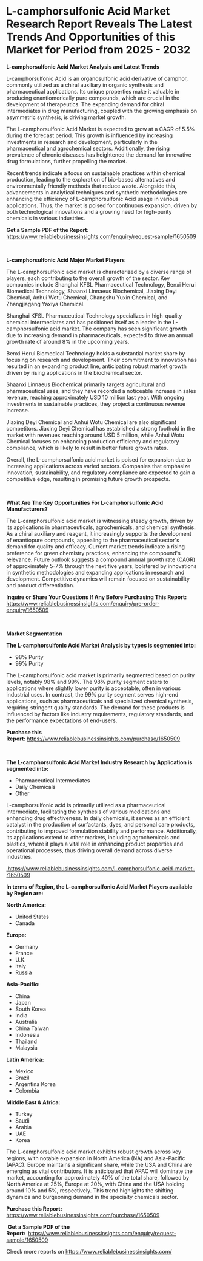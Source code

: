 <p><h1>L-camphorsulfonic Acid Market Research Report Reveals The Latest Trends And Opportunities of this Market for Period from 2025 - 2032</h1></p><p><strong>L-camphorsulfonic Acid Market Analysis and Latest Trends</strong></p>
<p><p>L-camphorsulfonic Acid is an organosulfonic acid derivative of camphor, commonly utilized as a chiral auxiliary in organic synthesis and pharmaceutical applications. Its unique properties make it valuable in producing enantiomerically pure compounds, which are crucial in the development of therapeutics. The expanding demand for chiral intermediates in drug manufacturing, coupled with the growing emphasis on asymmetric synthesis, is driving market growth.</p><p>The L-camphorsulfonic Acid Market is expected to grow at a CAGR of 5.5% during the forecast period. This growth is influenced by increasing investments in research and development, particularly in the pharmaceutical and agrochemical sectors. Additionally, the rising prevalence of chronic diseases has heightened the demand for innovative drug formulations, further propelling the market. </p><p>Recent trends indicate a focus on sustainable practices within chemical production, leading to the exploration of bio-based alternatives and environmentally friendly methods that reduce waste. Alongside this, advancements in analytical techniques and synthetic methodologies are enhancing the efficiency of L-camphorsulfonic Acid usage in various applications. Thus, the market is poised for continuous expansion, driven by both technological innovations and a growing need for high-purity chemicals in various industries.</p></p>
<p><strong>Get a Sample PDF of the Report:&nbsp;</strong> <a href="https://www.reliablebusinessinsights.com/enquiry/request-sample/1650509?utm_campaign=3253&utm_medium=2&utm_source=Github&utm_content=ia&utm_term=23032025&utm_id=l-camphorsulfonic-acid">https://www.reliablebusinessinsights.com/enquiry/request-sample/1650509</a></p>
<p>&nbsp;</p>
<p><strong>L-camphorsulfonic Acid Major Market Players</strong></p>
<p><p>The L-camphorsulfonic acid market is characterized by a diverse range of players, each contributing to the overall growth of the sector. Key companies include Shanghai KFSL Pharmaceutical Technology, Benxi Herui Biomedical Technology, Shaanxi Linnaeus Biochemical, Jiaxing Deyi Chemical, Anhui Wotu Chemical, Changshu Yuxin Chemical, and Zhangjiagang Yaxiya Chemical.</p><p>Shanghai KFSL Pharmaceutical Technology specializes in high-quality chemical intermediates and has positioned itself as a leader in the L-camphorsulfonic acid market. The company has seen significant growth due to increasing demand in pharmaceuticals, expected to drive an annual growth rate of around 8% in the upcoming years. </p><p>Benxi Herui Biomedical Technology holds a substantial market share by focusing on research and development. Their commitment to innovation has resulted in an expanding product line, anticipating robust market growth driven by rising applications in the biochemical sector.</p><p>Shaanxi Linnaeus Biochemical primarily targets agricultural and pharmaceutical uses, and they have recorded a noticeable increase in sales revenue, reaching approximately USD 10 million last year. With ongoing investments in sustainable practices, they project a continuous revenue increase.</p><p>Jiaxing Deyi Chemical and Anhui Wotu Chemical are also significant competitors. Jiaxing Deyi Chemical has established a strong foothold in the market with revenues reaching around USD 5 million, while Anhui Wotu Chemical focuses on enhancing production efficiency and regulatory compliance, which is likely to result in better future growth rates.</p><p>Overall, the L-camphorsulfonic acid market is poised for expansion due to increasing applications across varied sectors. Companies that emphasize innovation, sustainability, and regulatory compliance are expected to gain a competitive edge, resulting in promising future growth prospects.</p></p>
<p>&nbsp;</p>
<p><strong>What Are The Key Opportunities For L-camphorsulfonic Acid Manufacturers?</strong></p>
<p><p>The L-camphorsulfonic acid market is witnessing steady growth, driven by its applications in pharmaceuticals, agrochemicals, and chemical synthesis. As a chiral auxiliary and reagent, it increasingly supports the development of enantiopure compounds, appealing to the pharmaceutical sector's demand for quality and efficacy. Current market trends indicate a rising preference for green chemistry practices, enhancing the compound's relevance. Future outlook suggests a compound annual growth rate (CAGR) of approximately 5-7% through the next five years, bolstered by innovations in synthetic methodologies and expanding applications in research and development. Competitive dynamics will remain focused on sustainability and product differentiation.</p></p>
<p><strong>Inquire or Share Your Questions If Any Before Purchasing This Report:</strong> <a href="https://www.reliablebusinessinsights.com/enquiry/pre-order-enquiry/1650509?utm_campaign=3253&utm_medium=2&utm_source=Github&utm_content=ia&utm_term=23032025&utm_id=l-camphorsulfonic-acid">https://www.reliablebusinessinsights.com/enquiry/pre-order-enquiry/1650509</a></p>
<p>&nbsp;</p>
<p><strong>Market Segmentation</strong></p>
<p><strong>The L-camphorsulfonic Acid Market Analysis by types is segmented into:</strong></p>
<p><ul><li>98% Purity</li><li>99% Purity</li></ul></p>
<p><p>The L-camphorsulfonic acid market is primarily segmented based on purity levels, notably 98% and 99%. The 98% purity segment caters to applications where slightly lower purity is acceptable, often in various industrial uses. In contrast, the 99% purity segment serves high-end applications, such as pharmaceuticals and specialized chemical synthesis, requiring stringent quality standards. The demand for these products is influenced by factors like industry requirements, regulatory standards, and the performance expectations of end-users.</p></p>
<p><strong>Purchase this Report:&nbsp;</strong><a href="https://www.reliablebusinessinsights.com/purchase/1650509?utm_campaign=3253&utm_medium=2&utm_source=Github&utm_content=ia&utm_term=23032025&utm_id=l-camphorsulfonic-acid">https://www.reliablebusinessinsights.com/purchase/1650509</a></p>
<p>&nbsp;</p>
<p><strong>The L-camphorsulfonic Acid Market Industry Research by Application is segmented into:</strong></p>
<p><ul><li>Pharmaceutical Intermediates</li><li>Daily Chemicals</li><li>Other</li></ul></p>
<p><p>L-camphorsulfonic acid is primarily utilized as a pharmaceutical intermediate, facilitating the synthesis of various medications and enhancing drug effectiveness. In daily chemicals, it serves as an efficient catalyst in the production of surfactants, dyes, and personal care products, contributing to improved formulation stability and performance. Additionally, its applications extend to other markets, including agrochemicals and plastics, where it plays a vital role in enhancing product properties and operational processes, thus driving overall demand across diverse industries.</p></p>
<p><a href="https://www.reliablebusinessinsights.com/l-camphorsulfonic-acid-market-r1650509?utm_campaign=3253&utm_medium=2&utm_source=Github&utm_content=ia&utm_term=23032025&utm_id=l-camphorsulfonic-acid">&nbsp;https://www.reliablebusinessinsights.com/l-camphorsulfonic-acid-market-r1650509</a></p>
<p><strong>In terms of Region, the L-camphorsulfonic Acid Market Players available by Region are:</strong></p>
<p>
    <p> <strong> North America: </strong>
        <ul>
            <li>United States</li>
            <li>Canada</li>
        </ul>
        </p> 
    <p> <strong> Europe: </strong>
        <ul>
            <li>Germany</li>
            <li>France</li>
            <li>U.K.</li>
            <li>Italy</li>
            <li>Russia</li>
        </ul>
        </p> 
    <p> <strong> Asia-Pacific: </strong>
        <ul>
            <li>China</li>
            <li>Japan</li>
            <li>South Korea</li>
            <li>India</li>
            <li>Australia</li>
            <li>China Taiwan</li>
            <li>Indonesia</li>
            <li>Thailand</li>
            <li>Malaysia</li>
        </ul>
        </p> 
    <p> <strong> Latin America: </strong>
        <ul>
            <li>Mexico</li>
            <li>Brazil</li>
            <li>Argentina Korea</li>
            <li>Colombia</li>
        </ul>
        </p> 
    <p> <strong> Middle East & Africa: </strong>
        <ul>
            <li>Turkey</li>
            <li>Saudi</li>
            <li>Arabia</li>
            <li>UAE</li>
            <li>Korea</li>
        </ul>
    </p>
    </p>
<p><p>The L-camphorsulfonic acid market exhibits robust growth across key regions, with notable expansion in North America (NA) and Asia-Pacific (APAC). Europe maintains a significant share, while the USA and China are emerging as vital contributors. It is anticipated that APAC will dominate the market, accounting for approximately 40% of the total share, followed by North America at 25%, Europe at 20%, with China and the USA holding around 10% and 5%, respectively. This trend highlights the shifting dynamics and burgeoning demand in the specialty chemicals sector.</p></p>
<p><strong>Purchase this Report: </strong><a href="https://www.reliablebusinessinsights.com/purchase/1650509?utm_campaign=3253&utm_medium=2&utm_source=Github&utm_content=ia&utm_term=23032025&utm_id=l-camphorsulfonic-acid">https://www.reliablebusinessinsights.com/purchase/1650509</a></p>
<p>&nbsp;<strong>Get a Sample PDF of the Report:&nbsp;&nbsp;</strong><a href="https://www.reliablebusinessinsights.com/enquiry/request-sample/1650509?utm_campaign=3253&utm_medium=2&utm_source=Github&utm_content=ia&utm_term=23032025&utm_id=l-camphorsulfonic-acid">https://www.reliablebusinessinsights.com/enquiry/request-sample/1650509</a></p>
<p><strong></strong></p>
<p>Check more reports on <a href="https://www.reliablebusinessinsights.com/?utm_campaign=3253&utm_medium=2&utm_source=Github&utm_content=ia&utm_term=23032025&utm_id=l-camphorsulfonic-acid">https://www.reliablebusinessinsights.com/</a></p>